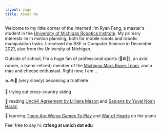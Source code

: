 ```yaml
---
layout: page
title: About Me
---
```


Welcome to my little corner of the internet! I'm Ryan Feng, a master's student in the [University of Michigan Robotics Institute](https://robotics.umich.edu/). My primary interests lie in motion planning, both for mobile robots and robotic manipulation tasks. I received my BSE in Computer Science in December 2021, also from the University of Michigan.

Outside of school, I'm a huge fan of professional sports (:basketball::soccer::football:), an avid runner, a (semi-retired) member of the [Michigan Mars Rover Team](https://mrover.org/), and a mac and cheese enthusiast. Right now, I am...

:swimmer::bike::runner: (very slowly) becoming a triathlete

:ski: trying out cross-country skiing

:book: reading [Uncivil Agreement by Lilliana Mason](https://www.amazon.com/Uncivil-Agreement-Politics-Became-Identity/dp/022652454X) and [Sapiens by Yuval Noah Harari](https://www.amazon.com/Sapiens-Humankind-Yuval-Noah-Harari/dp/0062316095)

:musical_keyboard: learning [There Are Worse Games To Play](https://youtu.be/n_1zK8fslAA) and [War of Hearts](https://youtu.be/GX7f1Btk1yM) on the piano

Feel free to say hi: **rzfeng at umich dot edu**
